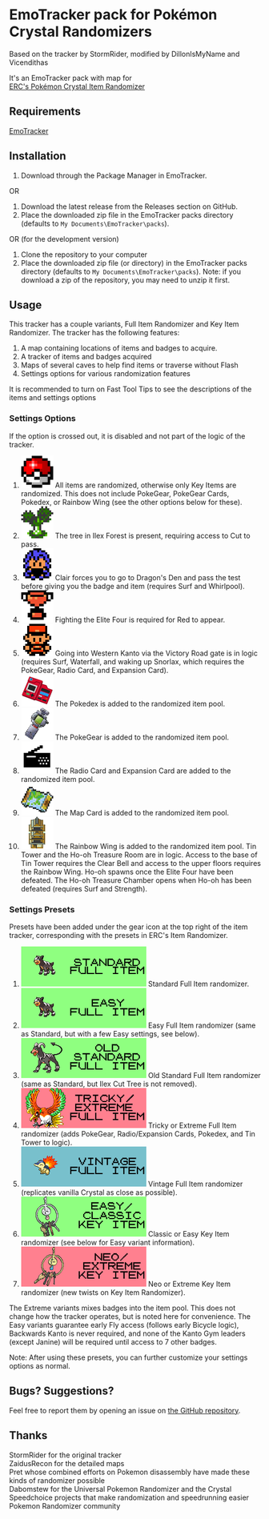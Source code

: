 # EmoTracker pack for Pokémon Crystal Randomizers

Based on the tracker by StormRider, modified by DillonIsMyName and Vicendithas

It's an EmoTracker pack with map for\
[ERC's Pokémon Crystal Item Randomizer](https://github.com/erudnick-cohen/Pokemon-Crystal-Item-Randomizer)

## Requirements
[EmoTracker](https://emotracker.net/)

## Installation

1. Download through the Package Manager in EmoTracker.

OR

1. Download the latest release from the Releases section on GitHub.
2. Place the downloaded zip file in the EmoTracker packs directory (defaults to ``My Documents\EmoTracker\packs``).

OR (for the development version)

1. Clone the repository to your computer
2. Place the downloaded zip file (or directory) in the EmoTracker packs directory (defaults to ``My Documents\EmoTracker\packs``). Note: if you download a zip of the repository, you may need to unzip it first.

## Usage

This tracker has a couple variants, Full Item Randomizer and Key Item Randomizer. The tracker has the following features:

1. A map containing locations of items and badges to acquire.
2. A tracker of items and badges acquired
3. Maps of several caves to help find items or traverse without Flash
4. Settings options for various randomization features

It is recommended to turn on Fast Tool Tips to see the descriptions of the items and settings options

### Settings Options

If the option is crossed out, it is disabled and not part of the logic of the tracker.

1. ![Full Item](images/other/full_item.png "Full Item") All items are randomized, otherwise only Key Items are randomized. This does not include PokeGear, PokeGear Cards, Pokedex, or Rainbow Wing (see the other options below for these).
2. ![Ilex Cut Tree](images/other/cut_tree.png "Ilex Cut Tree") The tree in Ilex Forest is present, requiring access to Cut to pass.
3. ![Vanilla Clair](images/other/vanilla_clair.png "Vanilla Clair") Clair forces you to go to Dragon's Den and pass the test before giving you the badge and item (requires Surf and Whirlpool).
4. ![Elite Four Required](images/other/trophy.png "Elite Four Required") Fighting the Elite Four is required for Red to appear.
5. ![Backward Kanto](images/other/backward_kanto.png "Backward Kanto") Going into Western Kanto via the Victory Road gate is in logic (requires Surf, Waterfall, and waking up Snorlax, which requires the PokeGear, Radio Card, and Expansion Card).
6. ![Random Pokedex](images/items/pokedex.png "Random Pokedex") The Pokedex is added to the randomized item pool.
7. ![Random Pokegear](images/items/pokegear.png "Random Pokegear") The PokeGear is added to the randomized item pool.
8. ![Random Radio Cards](images/items/radio_card.png "Random Radio Cards") The Radio Card and Expansion Card are added to the randomized item pool.
9. ![Random Map Card](images/items/map_card.png "Random Map Card") The Map Card is added to the randomized item pool.
10. ![Tin Tower and Ho-oh Chamber](images/other/tin_tower.png "Tin Tower and Ho-oh Chamber") The Rainbow Wing is added to the randomized item pool. Tin Tower and the Ho-oh Treasure Room are in logic. Access to the base of Tin Tower requires the Clear Bell and access to the upper floors requires the Rainbow Wing. Ho-oh spawns once the Elite Four have been defeated. The Ho-oh Treasure Chamber opens when Ho-oh has been defeated (requires Surf and Strength).

### Settings Presets

Presets have been added under the gear icon at the top right of the item tracker, corresponding with the presets in ERC's Item Randomizer.

1. ![Standard Full Item](images/presets/standard_full.png "Standard Full Item") Standard Full Item randomizer.
2. ![Easy Full Item](images/presets/easy_full.png "Easy Full Item") Easy Full Item randomizer (same as Standard, but with a few Easy settings, see below).
3. ![Old Standard Full Item](images/presets/old_standard_full.png "Old Standard Full Item") Old Standard Full Item randomizer (same as Standard, but Ilex Cut Tree is not removed).
4. ![Tricky/Extreme Full Item](images/presets/tricky_full.png "Tricky/Extreme Full Item") Tricky or Extreme Full Item randomizer (adds PokeGear, Radio/Expansion Cards, Pokedex, and Tin Tower to logic).
5. ![Vintage Full Item](images/presets/vintage_full.png "Vintage Full Item") Vintage Full Item randomizer (replicates vanilla Crystal as close as possible).
6. ![Easy/Classic Key Item](images/presets/classic_key.png "Easy/Classic Key Item") Classic or Easy Key Item randomizer (see below for Easy variant information).
7. ![Neo/Extreme Key Item](images/presets/neo_key.png "Neo/Extreme Key Item") Neo or Extreme Key Item randomizer (new twists on Key Item Randomizer).

The Extreme variants mixes badges into the item pool. This does not change how the tracker operates, but is noted here for convenience.
The Easy variants guarantee early Fly access (follows early Bicycle logic), Backwards Kanto is never required, and none of the Kanto Gym leaders (except Janine) will be required until access to 7 other badges.

Note: After using these presets, you can further customize your settings options as normal.

## Bugs? Suggestions?

Feel free to report them by opening an issue on
[the GitHub repository](https://github.com/Vicendithas/pokemon-crystal-randomizer-tracker).

## Thanks
StormRider for the original tracker\
ZaidusRecon for the detailed maps\
Pret whose combined efforts on Pokemon disassembly have made these kinds of randomizer possible\
Dabomstew for the Universal Pokemon Randomizer and the Crystal Speedchoice projects that make randomization and speedrunning easier\
Pokemon Randomizer community
